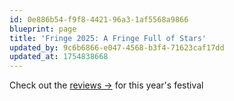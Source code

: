 ```yaml
---
id: 0e886b54-f9f8-4421-96a3-1af5568a9866
blueprint: page
title: 'Fringe 2025: A Fringe Full of Stars'
updated_by: 9c6b6866-e047-4568-b3f4-71623caf17dd
updated_at: 1754838668
---
```

Check out the [reviews →](/fringe-2025/reviews) for this year's festival
